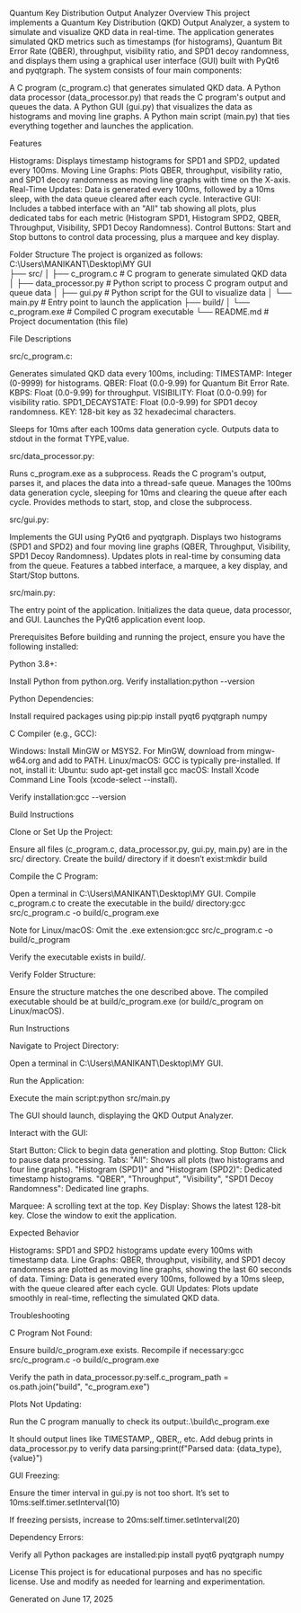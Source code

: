 Quantum Key Distribution Output Analyzer
Overview
This project implements a Quantum Key Distribution (QKD) Output Analyzer, a system to simulate and visualize QKD data in real-time. The application generates simulated QKD metrics such as timestamps (for histograms), Quantum Bit Error Rate (QBER), throughput, visibility ratio, and SPD1 decoy randomness, and displays them using a graphical user interface (GUI) built with PyQt6 and pyqtgraph.
The system consists of four main components:

A C program (c_program.c) that generates simulated QKD data.
A Python data processor (data_processor.py) that reads the C program's output and queues the data.
A Python GUI (gui.py) that visualizes the data as histograms and moving line graphs.
A Python main script (main.py) that ties everything together and launches the application.

Features

Histograms: Displays timestamp histograms for SPD1 and SPD2, updated every 100ms.
Moving Line Graphs: Plots QBER, throughput, visibility ratio, and SPD1 decoy randomness as moving line graphs with time on the X-axis.
Real-Time Updates: Data is generated every 100ms, followed by a 10ms sleep, with the data queue cleared after each cycle.
Interactive GUI: Includes a tabbed interface with an "All" tab showing all plots, plus dedicated tabs for each metric (Histogram SPD1, Histogram SPD2, QBER, Throughput, Visibility, SPD1 Decoy Randomness).
Control Buttons: Start and Stop buttons to control data processing, plus a marquee and key display.

Folder Structure
The project is organized as follows:
C:\Users\MANIKANT\Desktop\MY GUI\
├── src/
│   ├── c_program.c           # C program to generate simulated QKD data
│   ├── data_processor.py     # Python script to process C program output and queue data
│   ├── gui.py                # Python script for the GUI to visualize data
│   └── main.py               # Entry point to launch the application
├── build/
│   └── c_program.exe         # Compiled C program executable
└── README.md                 # Project documentation (this file)

File Descriptions

src/c_program.c:

Generates simulated QKD data every 100ms, including:
TIMESTAMP: Integer (0-9999) for histograms.
QBER: Float (0.0-9.99) for Quantum Bit Error Rate.
KBPS: Float (0.0-9.99) for throughput.
VISIBILITY: Float (0.0-0.99) for visibility ratio.
SPD1_DECAYSTATE: Float (0.0-9.99) for SPD1 decoy randomness.
KEY: 128-bit key as 32 hexadecimal characters.


Sleeps for 10ms after each 100ms data generation cycle.
Outputs data to stdout in the format TYPE,value.


src/data_processor.py:

Runs c_program.exe as a subprocess.
Reads the C program's output, parses it, and places the data into a thread-safe queue.
Manages the 100ms data generation cycle, sleeping for 10ms and clearing the queue after each cycle.
Provides methods to start, stop, and close the subprocess.


src/gui.py:

Implements the GUI using PyQt6 and pyqtgraph.
Displays two histograms (SPD1 and SPD2) and four moving line graphs (QBER, Throughput, Visibility, SPD1 Decoy Randomness).
Updates plots in real-time by consuming data from the queue.
Features a tabbed interface, a marquee, a key display, and Start/Stop buttons.


src/main.py:

The entry point of the application.
Initializes the data queue, data processor, and GUI.
Launches the PyQt6 application event loop.



Prerequisites
Before building and running the project, ensure you have the following installed:

Python 3.8+:

Install Python from python.org.
Verify installation:python --version




Python Dependencies:

Install required packages using pip:pip install pyqt6 pyqtgraph numpy




C Compiler (e.g., GCC):

Windows: Install MinGW or MSYS2. For MinGW, download from mingw-w64.org and add to PATH.
Linux/macOS: GCC is typically pre-installed. If not, install it:
Ubuntu: sudo apt-get install gcc
macOS: Install Xcode Command Line Tools (xcode-select --install).


Verify installation:gcc --version





Build Instructions

Clone or Set Up the Project:

Ensure all files (c_program.c, data_processor.py, gui.py, main.py) are in the src/ directory.
Create the build/ directory if it doesn’t exist:mkdir build




Compile the C Program:

Open a terminal in C:\Users\MANIKANT\Desktop\MY GUI.
Compile c_program.c to create the executable in the build/ directory:gcc src/c_program.c -o build/c_program.exe


Note for Linux/macOS: Omit the .exe extension:gcc src/c_program.c -o build/c_program


Verify the executable exists in build/.


Verify Folder Structure:

Ensure the structure matches the one described above.
The compiled executable should be at build/c_program.exe (or build/c_program on Linux/macOS).



Run Instructions

Navigate to Project Directory:

Open a terminal in C:\Users\MANIKANT\Desktop\MY GUI.


Run the Application:

Execute the main script:python src/main.py


The GUI should launch, displaying the QKD Output Analyzer.


Interact with the GUI:

Start Button: Click to begin data generation and plotting.
Stop Button: Click to pause data processing.
Tabs:
"All": Shows all plots (two histograms and four line graphs).
"Histogram (SPD1)" and "Histogram (SPD2)": Dedicated timestamp histograms.
"QBER", "Throughput", "Visibility", "SPD1 Decoy Randomness": Dedicated line graphs.


Marquee: A scrolling text at the top.
Key Display: Shows the latest 128-bit key.
Close the window to exit the application.



Expected Behavior

Histograms: SPD1 and SPD2 histograms update every 100ms with timestamp data.
Line Graphs: QBER, throughput, visibility, and SPD1 decoy randomness are plotted as moving line graphs, showing the last 60 seconds of data.
Timing: Data is generated every 100ms, followed by a 10ms sleep, with the queue cleared after each cycle.
GUI Updates: Plots update smoothly in real-time, reflecting the simulated QKD data.

Troubleshooting

C Program Not Found:

Ensure build/c_program.exe exists. Recompile if necessary:gcc src/c_program.c -o build/c_program.exe


Verify the path in data_processor.py:self.c_program_path = os.path.join("build", "c_program.exe")




Plots Not Updating:

Run the C program manually to check its output:.\build\c_program.exe


It should output lines like TIMESTAMP,<int>, QBER,<float>, etc.
Add debug prints in data_processor.py to verify data parsing:print(f"Parsed data: {data_type}, {value}")




GUI Freezing:

Ensure the timer interval in gui.py is not too short. It’s set to 10ms:self.timer.setInterval(10)


If freezing persists, increase to 20ms:self.timer.setInterval(20)




Dependency Errors:

Verify all Python packages are installed:pip install pyqt6 pyqtgraph numpy





License
This project is for educational purposes and has no specific license. Use and modify as needed for learning and experimentation.

Generated on June 17, 2025
